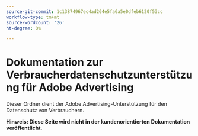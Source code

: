 ```yaml
---
source-git-commit: 1c13874967ec4ad264e5fa6a5e0dfeb6120f53cc
workflow-type: tm+mt
source-wordcount: '26'
ht-degree: 0%

---
```

# Dokumentation zur Verbraucherdatenschutzunterstützung für Adobe Advertising

Dieser Ordner dient der Adobe Advertising-Unterstützung für den Datenschutz von Verbrauchern.

**Hinweis: Diese Seite wird nicht in der kundenorientierten Dokumentation veröffentlicht.**
